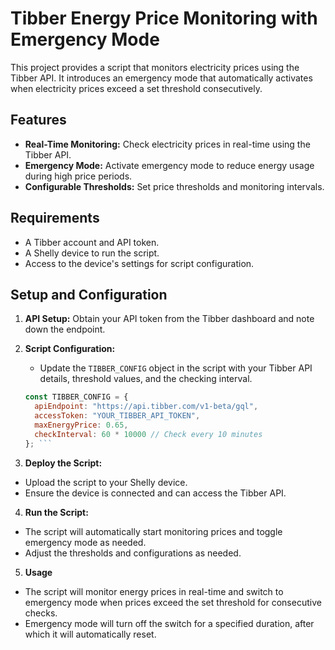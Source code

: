 # Tibber Energy Price Monitoring with Emergency Mode

This project provides a script that monitors electricity prices using the Tibber API. It introduces an emergency mode that automatically activates when electricity prices exceed a set threshold consecutively.

## Features
- **Real-Time Monitoring:** Check electricity prices in real-time using the Tibber API.
- **Emergency Mode:** Activate emergency mode to reduce energy usage during high price periods.
- **Configurable Thresholds:** Set price thresholds and monitoring intervals.

## Requirements
- A Tibber account and API token.
- A Shelly device to run the script.
- Access to the device's settings for script configuration.

## Setup and Configuration

1. **API Setup:** Obtain your API token from the Tibber dashboard and note down the endpoint.
   
2. **Script Configuration:**
   - Update the `TIBBER_CONFIG` object in the script with your Tibber API details, threshold values, and the checking interval.

   ```javascript
   const TIBBER_CONFIG = {
     apiEndpoint: "https://api.tibber.com/v1-beta/gql",
     accessToken: "YOUR_TIBBER_API_TOKEN",
     maxEnergyPrice: 0.65,
     checkInterval: 60 * 10000 // Check every 10 minutes
   }; ```

3. **Deploy the Script:**
- Upload the script to your Shelly device.
- Ensure the device is connected and can access the Tibber API.

4. **Run the Script:**
- The script will automatically start monitoring prices and toggle emergency mode as needed.
- Adjust the thresholds and configurations as needed.

5. **Usage**
- The script will monitor energy prices in real-time and switch to emergency mode when prices exceed the set threshold for consecutive checks.
- Emergency mode will turn off the switch for a specified duration, after which it will automatically reset.
